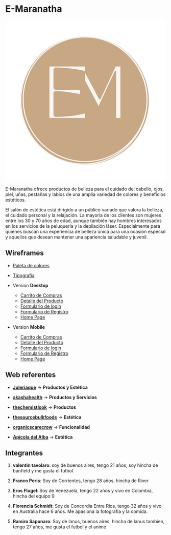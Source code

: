 # E-Maranatha

![Logo E-Maranatha](/public/img/maranatha_logo.png "Ir a la página web")

E-Maranatha ofrece productos de belleza para el cuidado del cabello, ojos, piel, uñas, pestañas y labios de una amplia variedad de colores y beneficios estéticos.

El salón de estética está dirigido a un público variado que valora la belleza, el cuidado personal y la relajación. La mayoría de los clientes son mujeres entre los 30 y 70 años de edad, aunque también hay hombres interesados en los servicios de la peluquería y la depilación láser. Especialmente para quienes buscan una experiencia de belleza única para una ocasión especial y aquellos que desean mantener una apariencia saludable y juvenil.

## Wireframes

- [Paleta de colores](https://coolors.co/palette/f7f6f4-e8e2d5-c9a885-b69c7f-737061 "Selected by Florencia Schdmit")
- [Tipografia](https://fonts.google.com/specimen/Karla?query=karla "Selected by Florencia Schmidt")

- Version **Desktop**

  - [Carrito de Compras](https://marvelapp.com/prototype/ef88333/screen/91551651 "by Eros Flugel")
  - [Detalle del Producto](https://miro.com/app/board/uXjVMMVPRvw=/?share_link_id=513832179905 "by Franco Peris")
  - [Formulario de login](https://marvelapp.com/prototype/6b68jhh/screen/91563701 "by Valentin Tavolaro")
  - [Formulario de Registro](https://marvelapp.com/prototype/19b2idj4/screen/91582081 "by Ramiro Saponaro")
  - [Home Page](https://marvelapp.com/prototype/6b4c03a/screen/91578688 "by Florenncia Schmidt")


- Version **Mobile**

  - [Carrito de Compras](https://marvelapp.com/prototype/ef88333/screen/91574878 "by Eros Flugel")
  - [Detalle del Producto](https://miro.com/app/board/uXjVMMVPRvw=/?share_link_id=513832179905 "by Franco Peris")
  - [Formulario de login](https://marvelapp.com/prototype/6b68jhh/screen/91564062 "by Valentin Tavolaro")
  - [Formulario de Registro](https://marvelapp.com/prototype/19b2idj4/screen/91582398 "by Ramiro Saponaro")
  - [Home Page](https://marvelapp.com/prototype/6b4c03a/screen/91579043 "by Florenncia Schmidt")
  

## Web referentes

<!--
Opciones para agregar como tipo:

-Productos o Servicios
-Clientes o Público
-Estética
-Funcionalidades
-->

- [**Juleriaque**](https://www.juleriaque.com.ar/ "E-commerce de productos similares con una estética muy acertada") -> **Productos y Estética**
- [**akashahealth**](https://akashahealth.com.au "Web que ofrece servicio terapias que sirve para el feature de consultas de nuestra web") -> **Productos y Servicios**
- [**thechemistlook**](https://thechemistlook.com.ar "E-commerce de productos de belleza de referencia") -> **Productos**
- [**thesourcebulkfoods**](https://shop.thesourcebulkfoods.com.au "Una web muy userfriendly, además tiene una buena gama de colores y tipografías que pueden ir bien con productos de belleza") -> **Estética**
- [**organicscarecrow**](https://organicscarecrow.com "Un E-commerce muy user friendly, sencillo y claro") -> **Funcionalidad**

- [**Apícola del Alba**](https://apicoladelalba.cl/ "El carrito de compras de esta página es estéticamente similar al producto deseado") -> **Estética**

## Integrantes

1. **valentin tavolaro**: soy de buenos aires, tengo 21 años, soy hincha de banfield y me gusta el futbol.

2. **Franco Peris**: Soy de Corrientes, tengo 28 años, hincha de River

3. **Eros Flugel**: Soy de Venezuela, tengo 22 años y vivo en Colombia, hincha del equipo 9

4. **Florencia Schmidt**: Soy de Concordia Entre Rios, tengo 32 años y vivo en Australia hace 6 años. Me apasiona la fotografia y la comida.

5. **Ramiro Saponaro**: Soy de lanus, buenos aires, hincha de lanus tambien, tengo 27 años, me gusta el futbol y el anime
